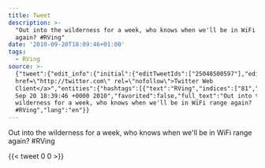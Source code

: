 ```yaml
---
title: Tweet
description: >-
  "Out into the wilderness for a week, who knows when we'll be in WiFi range
  again? #RVing"
date: '2010-09-20T18:09:46+01:00'
tags:
  - RVing
source: >-
  {"tweet":{"edit_info":{"initial":{"editTweetIds":["25048500597"],"editableUntil":"2010-09-20T19:39:46.000Z","editsRemaining":"5","isEditEligible":true}},"retweeted":false,"source":"<a
  href=\"http://twitter.com\" rel=\"nofollow\">Twitter Web
  Client</a>","entities":{"hashtags":[{"text":"RVing","indices":["81","87"]}],"symbols":[],"user_mentions":[],"urls":[]},"display_text_range":["0","87"],"favorite_count":"0","id_str":"25048500597","truncated":false,"retweet_count":"0","id":"25048500597","created_at":"Mon
  Sep 20 18:39:46 +0000 2010","favorited":false,"full_text":"Out into the
  wilderness for a week, who knows when we'll be in WiFi range again?
  #RVing","lang":"en"}}
---
```

Out into the wilderness for a week, who knows when we'll be in WiFi range again? #RVing
    
{{< tweet 0 0 >}}
    
